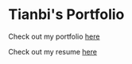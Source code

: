 # Tianbi's Portfolio
<p>Check out my portfolio <a href="https://tianbijiang.github.io" target="_blank">here</a></p>
<p>Check out my resume <a href="https://drive.google.com/file/d/0Bw28N6PeK_TsSW9pODZqNG0zN0U/view?usp=sharing" target="_blank">here</a></p>
